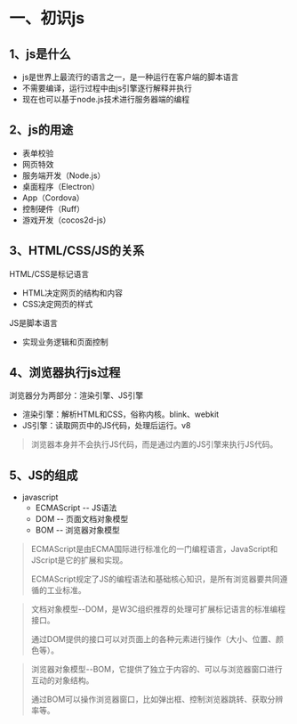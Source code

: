 # 一、初识js

## 1、js是什么

- js是世界上最流行的语言之一，是一种运行在客户端的脚本语言
- 不需要编译，运行过程中由js引擎逐行解释并执行
- 现在也可以基于node.js技术进行服务器端的编程



## 2、js的用途

- 表单校验
- 网页特效
- 服务端开发（Node.js）
- 桌面程序（Electron）
- App（Cordova）
- 控制硬件（Ruff）
- 游戏开发（cocos2d-js）



## 3、HTML/CSS/JS的关系

HTML/CSS是标记语言

- HTML决定网页的结构和内容
- CSS决定网页的样式

JS是脚本语言

- 实现业务逻辑和页面控制



## 4、浏览器执行js过程

浏览器分为两部分：渲染引擎、JS引擎

- 渲染引擎：解析HTML和CSS，俗称内核。blink、webkit
- JS引擎：读取网页中的JS代码，处理后运行。v8

> 浏览器本身并不会执行JS代码，而是通过内置的JS引擎来执行JS代码。



## 5、JS的组成

- javascript
    - ECMAScript    --  JS语法
    - DOM               -- 页面文档对象模型
    - BOM               -- 浏览器对象模型



> ECMAScript是由ECMA国际进行标准化的一门编程语言，JavaScript和JScript是它的扩展和实现。
>
> ECMAScript规定了JS的编程语法和基础核心知识，是所有浏览器要共同遵循的工业标准。



>文档对象模型--DOM，是W3C组织推荐的处理可扩展标记语言的标准编程接口。
>
>通过DOM提供的接口可以对页面上的各种元素进行操作（大小、位置、颜色等）。



> 浏览器对象模型--BOM，它提供了独立于内容的、可以与浏览器窗口进行互动的对象结构。
>
> 通过BOM可以操作浏览器窗口，比如弹出框、控制浏览器跳转、获取分辨率等。
